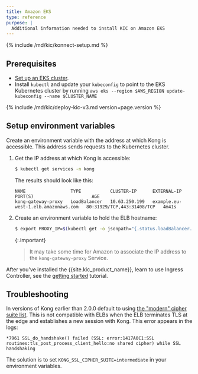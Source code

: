 ```yaml
---
title: Amazon EKS
type: reference
purpose: |
  Additional information needed to install KIC on Amazon EKS
---
```


{% include /md/kic/konnect-setup.md %}

## Prerequisites

* [Set up an EKS cluster](https://aws.amazon.com/getting-started/projects/deploy-kubernetes-app-amazon-eks/).
* Install `kubectl` and update your `kubeconfig` to point to the EKS Kubernetes cluster by running `aws eks --region $AWS_REGION update-kubeconfig --name $CLUSTER_NAME`

{% include /md/kic/deploy-kic-v3.md version=page.version %}

## Setup environment variables

Create an environment variable with the address at which Kong is accessible. This address sends requests to the
Kubernetes cluster.

1. Get the IP address at which Kong is accessible:

    ```bash
    $ kubectl get services -n kong
    ```
   The results should look like this:
   ```text
   NAME                 TYPE           CLUSTER-IP      EXTERNAL-IP                           PORT(S)                      AGE
   kong-gateway-proxy   LoadBalancer   10.63.250.199   example.eu-west-1.elb.amazonaws.com   80:31929/TCP,443:31408/TCP   4m41s
   ```
1. Create an environment variable to hold the ELB hostname:

    ```bash
    $ export PROXY_IP=$(kubectl get -o jsonpath="{.status.loadBalancer.ingress[0].hostname}" service -n kong kong-gateway-proxy)
    ```

    {:.important}
    > It may take some time for Amazon to associate the IP address to the `kong-gateway-proxy` Service.

After you've installed the {{site.kic_product_name}}, learn to use Ingress Controller, see the [getting started](/kubernetes-ingress-controller/{{page.release}}/get-started/services-and-routes/) tutorial.

## Troubleshooting

In versions of Kong earlier than 2.0.0 default to using [the "modern" cipher suite
list](https://wiki.mozilla.org/Security/Server_Side_TLS). This is not compatible with ELBs when the ELB terminates TLS at the edge and establishes a new session with Kong. This error appears in the logs:

```
*7961 SSL_do_handshake() failed (SSL: error:1417A0C1:SSL routines:tls_post_process_client_hello:no shared cipher) while SSL handshaking
```

The solution is to set `KONG_SSL_CIPHER_SUITE=intermediate` in your environment variables.

